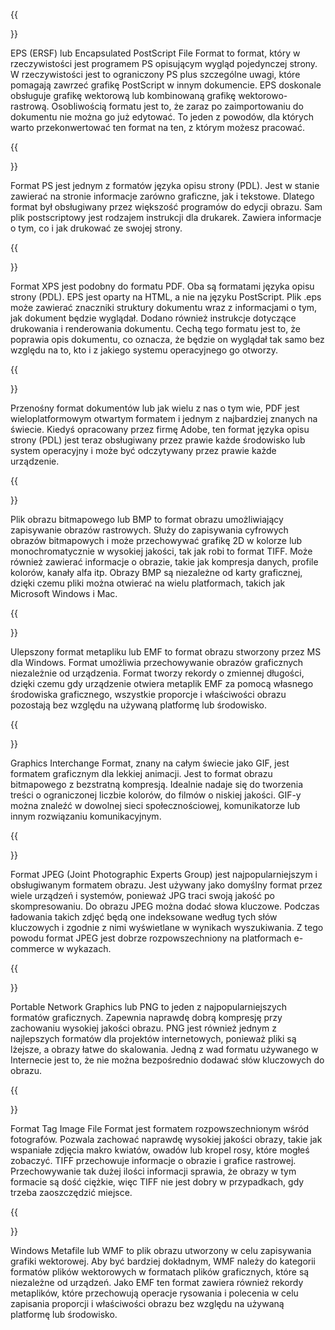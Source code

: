 ﻿---
translation: true
deploy: false
---


{{<section EPS>}}

EPS (ERSF) lub Encapsulated PostScript File Format to format, który w rzeczywistości jest programem PS opisującym wygląd pojedynczej strony. W rzeczywistości jest to ograniczony PS plus szczególne uwagi, które pomagają zawrzeć grafikę PostScript w innym dokumencie. EPS doskonale obsługuje grafikę wektorową lub kombinowaną grafikę wektorowo-rastrową. Osobliwością formatu jest to, że zaraz po zaimportowaniu do dokumentu nie można go już edytować. To jeden z powodów, dla których warto przekonwertować ten format na ten, z którym możesz pracować.

{{<section PS>}}

Format PS jest jednym z formatów języka opisu strony (PDL). Jest w stanie zawierać na stronie informacje zarówno graficzne, jak i tekstowe. Dlatego format był obsługiwany przez większość programów do edycji obrazu. Sam plik postscriptowy jest rodzajem instrukcji dla drukarek. Zawiera informacje o tym, co i jak drukować ze swojej strony.

{{<section XPS>}}

Format XPS jest podobny do formatu PDF. Oba są formatami języka opisu strony (PDL). EPS jest oparty na HTML, a nie na języku PostScript. Plik .eps może zawierać znaczniki struktury dokumentu wraz z informacjami o tym, jak dokument będzie wyglądał. Dodano również instrukcje dotyczące drukowania i renderowania dokumentu. Cechą tego formatu jest to, że poprawia opis dokumentu, co oznacza, że ​​będzie on wyglądał tak samo bez względu na to, kto i z jakiego systemu operacyjnego go otworzy.

{{<section PDF>}}

Przenośny format dokumentów lub jak wielu z nas o tym wie, PDF jest wieloplatformowym otwartym formatem i jednym z najbardziej znanych na świecie. Kiedyś opracowany przez firmę Adobe, ten format języka opisu strony (PDL) jest teraz obsługiwany przez prawie każde środowisko lub system operacyjny i może być odczytywany przez prawie każde urządzenie.

{{<section BMP>}}

Plik obrazu bitmapowego lub BMP to format obrazu umożliwiający zapisywanie obrazów rastrowych. Służy do zapisywania cyfrowych obrazów bitmapowych i może przechowywać grafikę 2D w kolorze lub monochromatycznie w wysokiej jakości, tak jak robi to format TIFF. Może również zawierać informacje o obrazie, takie jak kompresja danych, profile kolorów, kanały alfa itp. Obrazy BMP są niezależne od karty graficznej, dzięki czemu pliki można otwierać na wielu platformach, takich jak Microsoft Windows i Mac.

{{<section EMF>}}

Ulepszony format metapliku lub EMF to format obrazu stworzony przez MS dla Windows. Format umożliwia przechowywanie obrazów graficznych niezależnie od urządzenia. Format tworzy rekordy o zmiennej długości, dzięki czemu gdy urządzenie otwiera metaplik EMF za pomocą własnego środowiska graficznego, wszystkie proporcje i właściwości obrazu pozostają bez względu na używaną platformę lub środowisko.

{{<section GIF>}}

Graphics Interchange Format, znany na całym świecie jako GIF, jest formatem graficznym dla lekkiej animacji. Jest to format obrazu bitmapowego z bezstratną kompresją. Idealnie nadaje się do tworzenia treści o ograniczonej liczbie kolorów, do filmów o niskiej jakości. GIF-y można znaleźć w dowolnej sieci społecznościowej, komunikatorze lub innym rozwiązaniu komunikacyjnym.

{{<section JPEG>}}

Format JPEG (Joint Photographic Experts Group) jest najpopularniejszym i obsługiwanym formatem obrazu. Jest używany jako domyślny format przez wiele urządzeń i systemów, ponieważ JPG traci swoją jakość po skompresowaniu. Do obrazu JPEG można dodać słowa kluczowe. Podczas ładowania takich zdjęć będą one indeksowane według tych słów kluczowych i zgodnie z nimi wyświetlane w wynikach wyszukiwania. Z tego powodu format JPEG jest dobrze rozpowszechniony na platformach e-commerce w wykazach.

{{<section PNG>}}

Portable Network Graphics lub PNG to jeden z najpopularniejszych formatów graficznych. Zapewnia naprawdę dobrą kompresję przy zachowaniu wysokiej jakości obrazu. PNG jest również jednym z najlepszych formatów dla projektów internetowych, ponieważ pliki są lżejsze, a obrazy łatwe do skalowania. Jedną z wad formatu używanego w Internecie jest to, że nie można bezpośrednio dodawać słów kluczowych do obrazu.

{{<section TIFF>}}

Format Tag Image File Format jest formatem rozpowszechnionym wśród fotografów. Pozwala zachować naprawdę wysokiej jakości obrazy, takie jak wspaniałe zdjęcia makro kwiatów, owadów lub kropel rosy, które mogłeś zobaczyć. TIFF przechowuje informacje o obrazie i grafice rastrowej. Przechowywanie tak dużej ilości informacji sprawia, że ​​obrazy w tym formacie są dość ciężkie, więc TIFF nie jest dobry w przypadkach, gdy trzeba zaoszczędzić miejsce.

{{<section WMF>}}

Windows Metafile lub WMF to plik obrazu utworzony w celu zapisywania grafiki wektorowej. Aby być bardziej dokładnym, WMF należy do kategorii formatów plików wektorowych w formatach plików graficznych, które są niezależne od urządzeń. Jako EMF ten format zawiera również rekordy metaplików, które przechowują operacje rysowania i polecenia w celu zapisania proporcji i właściwości obrazu bez względu na używaną platformę lub środowisko.